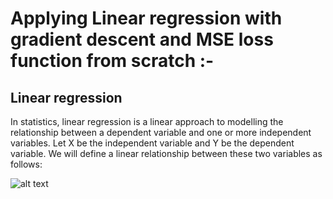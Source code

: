 # Applying Linear regression with gradient descent and MSE loss function from scratch :-

## Linear regression
In statistics, linear regression is a linear approach to modelling the relationship between a dependent variable and one or more independent variables. Let X be the independent variable and Y be the dependent variable. We will define a linear relationship between these two variables as follows:

![alt text](https://www.reneshbedre.com/assets/posts/reg/reg_front.svg)
